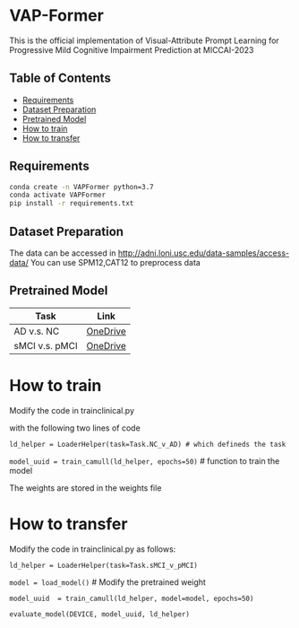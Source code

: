 # VAP-Former

This is the official implementation of Visual-Attribute Prompt Learning for Progressive Mild Cognitive Impairment Prediction at MICCAI-2023

## Table of Contents

- [Requirements](#requirements)
- [Dataset Preparation](#dataset-preparation)
- [Pretrained Model](#pretrained-model)
- [How to train](howtotrain)
- [How to transfer](howtotransfer)

## Requirements
```bash
conda create -n VAPFormer python=3.7
conda activate VAPFormer
pip install -r requirements.txt
```

## Dataset Preparation
The data can be accessed in http://adni.loni.usc.edu/data-samples/access-data/ 
You can use SPM12,CAT12 to preprocess data

## Pretrained Model
| Task | Link |
|------|------|
| AD v.s. NC | [OneDrive](https://cuhko365-my.sharepoint.com/:u:/g/personal/222010514_link_cuhk_edu_cn/ESvGnEWjvylGgzMiFYhZdo0BVwQqx37KJEWBFvfZ45NosA?e=fOx6rr)|
| sMCI v.s. pMCI | [OneDrive](https://cuhko365-my.sharepoint.com/:u:/g/personal/222010514_link_cuhk_edu_cn/EQwKgE9I_pVDkguPeA1GTQoBUUmV2ocYwxIqop5oFoLdYw?e=LxFUh0)|



# How to train
Modify the code in trainclinical.py

with the following two lines of code

`ld_helper = LoaderHelper(task=Task.NC_v_AD) # which defineds the task`

`model_uuid = train_camull(ld_helper, epochs=50)` # function to train the model

The weights are stored in the weights file

# How to transfer

Modify the code in trainclinical.py as follows:


`ld_helper = LoaderHelper(task=Task.sMCI_v_pMCI)`

`model = load_model()` # Modify the pretrained weight

`model_uuid  = train_camull(ld_helper, model=model, epochs=50)`

`evaluate_model(DEVICE, model_uuid, ld_helper)`

